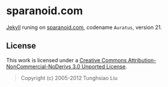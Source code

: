 sparanoid.com
=============

[Jekyll][jk] runing on [sparanoid.com][sp], codename `Auratus`, version 21.

License
-------

This work is licensed under a [Creative Commons Attribution-NonCommercial-NoDerivs 3.0 Unported License][cc].

> Copyright (c) 2005-2012 Tunghsiao Liu

[jk]: https://github.com/mojombo/jekyll
[sp]: http://sparanoid.com/
[cc]: http://creativecommons.org/licenses/by-nc-nd/3.0/
